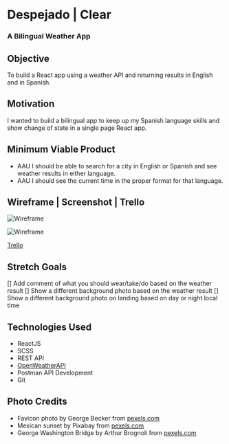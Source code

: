 # Despejado | Clear

### A Bilingual Weather App

## Objective
To build a React app using a weather API and returning results in English and in Spanish. 

## Motivation
I wanted to build a bilingual app to keep up my Spanish language skills and show change of state in a single page React app.

## Minimum Viable Product
- AAU I should be able to search for a city in English or Spanish and see weather results in either language.
- AAU I should see the current time in the proper format for that language.

## Wireframe | Screenshot | Trello
![Wireframe](https://bit.ly/2VMY0yy)

![Wireframe](https://bit.ly/2JA5m67)

[Trello](https://trello.com/b/iL32H5O7/despejado)

## Stretch Goals
[] Add comment of what you should wear/take/do based on the weather result
[] Show a different background photo based on the weather result
[] Show a different background photo on landing based on day or night local time

## Technologies Used
- ReactJS
- SCSS
- REST API
- [OpenWeatherAPI](https://openweathermap.org/)
- Postman API Development
- Git

## Photo Credits
- Favicon photo by George Becker from [pexels.com](https://www.pexels.com/@eye4dtail)
- Mexican sunset by Pixabay from [pexels.com](https://www.pexels.com/@pixabay)
- George Washington Bridge by Arthur Brognoli from [pexels.com](https://www.pexels.com/@arthurbrognoli)